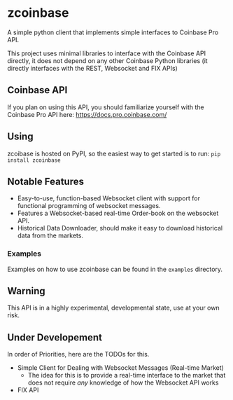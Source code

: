 # zcoinbase

A simple python client that implements simple interfaces to Coinbase Pro API.

This project uses minimal libraries to interface with the Coinbase API directly, it does
not depend on any other Coinbase Python libraries (it directly interfaces with the 
REST, Websocket and FIX APIs)

## Coinbase API
If you plan on using this API, you should familiarize yourself with the Coinbase Pro API here: https://docs.pro.coinbase.com/ 

## Using

zcoibase is hosted on PyPI, so the easiest way to get started is to run:
`pip install zcoinbase`

## Notable Features
* Easy-to-use, function-based Websocket client with support for functional programming of websocket messages.
* Features a Websocket-based real-time Order-book on the websocket API.
* Historical Data Downloader, should make it easy to download historical data from the markets.

### Examples
Examples on how to use zcoinbase can be found in the `examples` directory.

## Warning
This API is in a highly experimental, developmental state, use at your own risk.

## Under Developement
In order of Priorities, here are the TODOs for this.
- Simple Client for Dealing with Websocket Messages (Real-time Market)
  - The idea for this is to provide a real-time interface to the market that does not
    require *any* knowledge of how the Websocket API works
- FIX API
